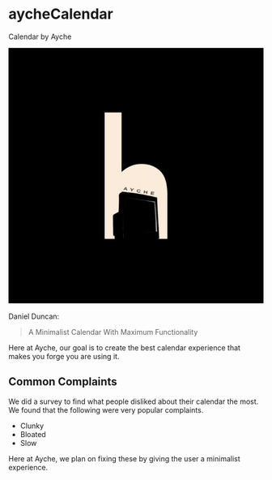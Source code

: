 # aycheCalendar
Calendar by Ayche

![Image of Logo](https://raw.githubusercontent.com/ejackson007/aycheCalendar/master/extras/Logo.jpeg?token=AKIEJDPCI7XD5BFTQJM7QZK6KSBOY)

Daniel Duncan: 
> A Minimalist Calendar
> With Maximum Functionality

Here at Ayche, our goal is to create the best calendar experience that makes you forge you are using it.

## Common Complaints
We did a survey to find what people disliked about their calendar the most. We found that the following were very popular complaints. 
 - Clunky
 - Bloated
 - Slow

Here at Ayche, we plan on fixing these by giving the user a minimalist experience.
